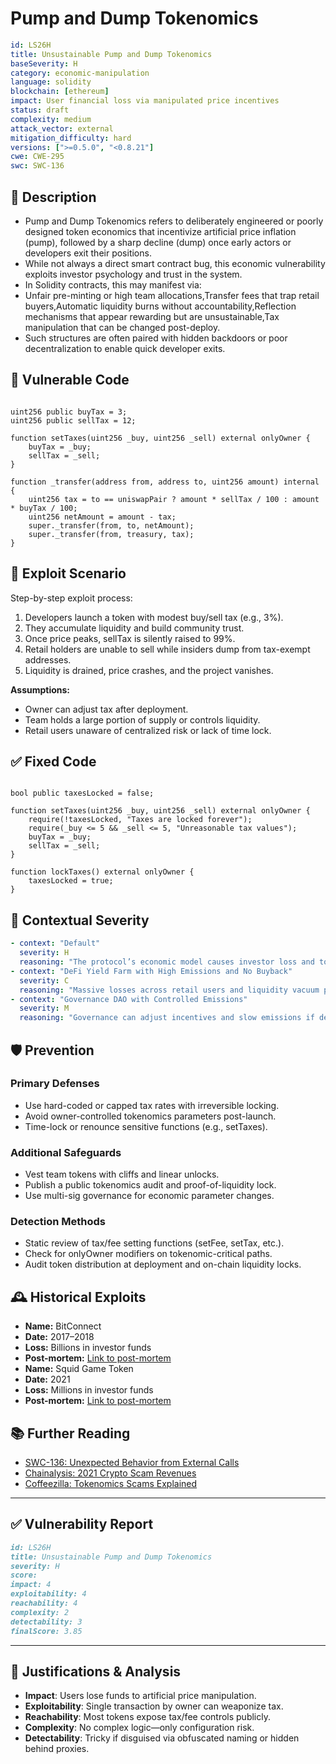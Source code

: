 # Pump and Dump Tokenomics

```YAML
id: LS26H
title: Unsustainable Pump and Dump Tokenomics
baseSeverity: H
category: economic-manipulation
language: solidity
blockchain: [ethereum]
impact: User financial loss via manipulated price incentives
status: draft
complexity: medium
attack_vector: external
mitigation_difficulty: hard
versions: [">=0.5.0", "<0.8.21"]
cwe: CWE-295
swc: SWC-136
```

## 📝 Description

- Pump and Dump Tokenomics refers to deliberately engineered or poorly designed token economics that incentivize artificial price inflation (pump), followed by a sharp decline (dump) once early actors or developers exit their positions. 
- While not always a direct smart contract bug, this economic vulnerability exploits investor psychology and trust in the system.
- In Solidity contracts, this may manifest via:
- Unfair pre-minting or high team allocations,Transfer fees that trap retail buyers,Automatic liquidity burns without accountability,Reflection mechanisms that appear rewarding but are unsustainable,Tax manipulation that can be changed post-deploy.
- Such structures are often paired with hidden backdoors or poor decentralization to enable quick developer exits.

## 🚨 Vulnerable Code

```solidity

uint256 public buyTax = 3;
uint256 public sellTax = 12;

function setTaxes(uint256 _buy, uint256 _sell) external onlyOwner {
    buyTax = _buy;
    sellTax = _sell;
}

function _transfer(address from, address to, uint256 amount) internal {
    uint256 tax = to == uniswapPair ? amount * sellTax / 100 : amount * buyTax / 100;
    uint256 netAmount = amount - tax;
    super._transfer(from, to, netAmount);
    super._transfer(from, treasury, tax);
}
```

## 🧪 Exploit Scenario

Step-by-step exploit process:

1. Developers launch a token with modest buy/sell tax (e.g., 3%).
2. They accumulate liquidity and build community trust.
3. Once price peaks, sellTax is silently raised to 99%.
4. Retail holders are unable to sell while insiders dump from tax-exempt addresses.
5. Liquidity is drained, price crashes, and the project vanishes.

**Assumptions:**

- Owner can adjust tax after deployment.
- Team holds a large portion of supply or controls liquidity.
- Retail users unaware of centralized risk or lack of time lock.

## ✅ Fixed Code

```solidity

bool public taxesLocked = false;

function setTaxes(uint256 _buy, uint256 _sell) external onlyOwner {
    require(!taxesLocked, "Taxes are locked forever");
    require(_buy <= 5 && _sell <= 5, "Unreasonable tax values");
    buyTax = _buy;
    sellTax = _sell;
}

function lockTaxes() external onlyOwner {
    taxesLocked = true;
}
```
## 🧭 Contextual Severity

```yaml
- context: "Default"
  severity: H
  reasoning: "The protocol’s economic model causes investor loss and token collapse over time."
- context: "DeFi Yield Farm with High Emissions and No Buyback"
  severity: C
  reasoning: "Massive losses across retail users and liquidity vacuum post-hype."
- context: "Governance DAO with Controlled Emissions"
  severity: M
  reasoning: "Governance can adjust incentives and slow emissions if detected early."
```

## 🛡️ Prevention

### Primary Defenses

- Use hard-coded or capped tax rates with irreversible locking.
- Avoid owner-controlled tokenomics parameters post-launch.
- Time-lock or renounce sensitive functions (e.g., setTaxes).

### Additional Safeguards

- Vest team tokens with cliffs and linear unlocks.
- Publish a public tokenomics audit and proof-of-liquidity lock.
- Use multi-sig governance for economic parameter changes.

### Detection Methods

- Static review of tax/fee setting functions (setFee, setTax, etc.).
- Check for onlyOwner modifiers on tokenomic-critical paths.
- Audit token distribution at deployment and on-chain liquidity locks.

## 🕰️ Historical Exploits

- **Name:** BitConnect 
- **Date:** 2017–2018 
- **Loss:** Billions in investor funds  
- **Post-mortem:** [Link to post-mortem](https://techpadi.africa/2024/11/cryptos-dark-side-pumps-dumps-and-rug-pulls/?utm_source=chatgpt.com) 
- **Name:** Squid Game Token 
- **Date:** 2021 
- **Loss:** Millions in investor funds 
- **Post-mortem:** [Link to post-mortem](https://plasbit.com/research/crypto-pump-and-dump?utm_source=chatgpt.com) 

## 📚 Further Reading

- [SWC-136: Unexpected Behavior from External Calls](https://swcregistry.io/docs/SWC-136/) 
- [Chainalysis: 2021 Crypto Scam Revenues](https://www.chainalysis.com/blog/2021-crypto-scam-revenues/)
- [Coffeezilla: Tokenomics Scams Explained](https://www.youtube.com/@Coffeezilla) 

---

## ✅ Vulnerability Report

```markdown
id: LS26H
title: Unsustainable Pump and Dump Tokenomics
severity: H
score:
impact: 4         
exploitability: 4 
reachability: 4   
complexity: 2     
detectability: 3  
finalScore: 3.85
```

---

## 📄 Justifications & Analysis

- **Impact**: Users lose funds to artificial price manipulation.
- **Exploitability**: Single transaction by owner can weaponize tax.
- **Reachability**: Most tokens expose tax/fee controls publicly.
- **Complexity**: No complex logic—only configuration risk.
- **Detectability**: Tricky if disguised via obfuscated naming or hidden behind proxies.

